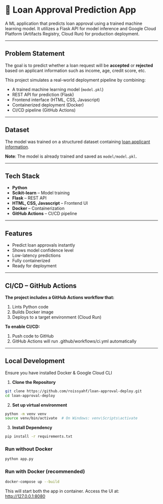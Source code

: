 # 🏦 Loan Approval Prediction App

A ML application that predicts loan approval using a trained machine learning model. It utilizes a Flask API for model inference and Google Cloud Platform (Artifacts Registry, Cloud Run) for production deployment.

---

## Problem Statement

The goal is to predict whether a loan request will be **accepted** or **rejected** based on applicant information such as income, age, credit score, etc.

This project simulates a real-world deployment pipeline by combining:
- A trained machine learning model (`model.pkl`)
- REST API for prediction (Flask)
- Frontend interface (HTML, CSS, Javascript)
- Containerized deployment (Docker)
- CI/CD pipeline (GitHub Actions)

---

## Dataset

The model was trained on a structured dataset containing [loan applicant information](https://www.kaggle.com/datasets/taweilo/loan-approval-classification-data/data).  

**Note**: The model is already trained and saved as `model/model.pkl`.

---

## Tech Stack

- **Python**
- **Scikit-learn** – Model training
- **Flask** – REST API
- **HTML, CSS, Javascript** – Frontend UI
- **Docker** – Containerization
- **GitHub Actions** – CI/CD pipeline

---

## Features
- Predict loan approvals instantly
- Shows model confidence level
- Low-latency predictions
- Fully containerized
- Ready for deployment

---

## CI/CD – GitHub Actions
**The project includes a GitHub Actions workflow that:**
1. Lints Python code
2. Builds Docker image
3. Deploys to a target environment (Cloud Run)

**To enable CI/CD:**
1. Push code to GitHub
2. GitHub Actions will run .github/workflows/ci.yml automatically

---

## Local Development

Ensure you have installed Docker & Google Cloud CLI 

1. **Clone the Repository**
```bash
git clone https://github.com/roissyahf/loan-approval-deploy.git
cd loan-approval-deploy
```
2. **Set up virtual environment**
```bash
python -m venv venv
source venv/bin/activate  # On Windows: venv\Scripts\activate
```
3. **Install Dependency**
```bash
pip install -r requirements.txt
```

### Run without Docker

```bash
python app.py
```

### Run with Docker (recommended)

```bash
docker-compose up --build
```

This will start both the app in container. Access the UI at: http://127.0.0.1:8080

